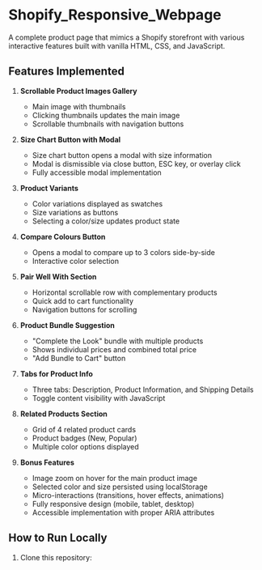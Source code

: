 # Shopify_Responsive_Webpage

A complete product page that mimics a Shopify storefront with various interactive features built with vanilla HTML, CSS, and JavaScript.

## Features Implemented

1. **Scrollable Product Images Gallery**
   - Main image with thumbnails
   - Clicking thumbnails updates the main image
   - Scrollable thumbnails with navigation buttons

2. **Size Chart Button with Modal**
   - Size chart button opens a modal with size information
   - Modal is dismissible via close button, ESC key, or overlay click
   - Fully accessible modal implementation

3. **Product Variants**
   - Color variations displayed as swatches
   - Size variations as buttons
   - Selecting a color/size updates product state

4. **Compare Colours Button**
   - Opens a modal to compare up to 3 colors side-by-side
   - Interactive color selection

5. **Pair Well With Section**
   - Horizontal scrollable row with complementary products
   - Quick add to cart functionality
   - Navigation buttons for scrolling

6. **Product Bundle Suggestion**
   - "Complete the Look" bundle with multiple products
   - Shows individual prices and combined total price
   - "Add Bundle to Cart" button

7. **Tabs for Product Info**
   - Three tabs: Description, Product Information, and Shipping Details
   - Toggle content visibility with JavaScript

8. **Related Products Section**
   - Grid of 4 related product cards
   - Product badges (New, Popular)
   - Multiple color options displayed

9. **Bonus Features**
   - Image zoom on hover for the main product image
   - Selected color and size persisted using localStorage
   - Micro-interactions (transitions, hover effects, animations)
   - Fully responsive design (mobile, tablet, desktop)
   - Accessible implementation with proper ARIA attributes

## How to Run Locally

1. Clone this repository:
